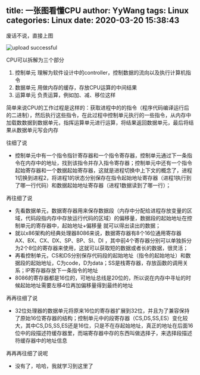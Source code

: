 title: 一张图看懂CPU
author: YyWang
tags: Linux
categories: Linux
date: 2020-03-20 15:38:43
---
废话不说，直接上图

![upload successful](/images/pasted-33.png)

CPU可以拆解为三个部分

1. 控制单元 理解为软件设计中的controller，控制数据的流向以及执行计算机指令
2. 数据单元 用做内存的缓存，存放CPU运算的中间结果
3. 运算单元 负责运算，例如加、减、移位这样

简单来说CPU的工作过程是这样的：获取进程中的的指令（程序代码编译运行后的二进制），然后执行这些指令，在此过程中控制单元执行的一些指令，从内存中加载数数据到数据单元，指挥运算单元进行运算，将结果返回数据单元，最后将结果从数据单元写会内存

往细了说

* 控制单元中有一个指令指针寄存器和一个指令寄存器，控制单元通过下一条指令在内存中的地址，找到该指令并存入指令寄存器；控制单元中还有一个指令起始寄存器和一个数据起始寄存器，这就是进程切换中上下文的概念了，进程1切换到进程2，将进程1的状态分别保存在指令起始地址寄存器（进程1执行到了哪一行代码）和数据起始地址寄存器（进程1数据读到了哪一行）；

再往细了说

* 先看数据单元，数据寄存器用来保存数据段（内存中分配给进程存放变量的区域，代码段指内存中存放运行代码的区域）的偏移量，数据段的起始地址在控制单元的寄存器中，起始地址+偏移量 就可以得出读出的数据；
* 就以x86架构的经典处理器8086来说，数据寄存器有8个16位通用寄存器 AX、BX、CX、DX、SP、BP、SI、DI ，其中前4个寄存器分别可以单独拆分为2个8位的寄存器来使用，这就可以获取短的数据或者长的数据，很灵活；
* 再看控制单元，CS和DS分别保存代码段的起始地址（指令的起始地址）和数据段的起始地址，C为code，D为data；SS是栈寄存器，存放函数的调用关系；IP寄存器存放下一条指令的地址
* 8086的寄存器都是16位的，可地址总线是20位的，所以说在内存中寻址的时候起始地址需要左移4位再加偏移量得到最终的地址

再再往细了说

* 32位处理器的数据单元将原来16位的寄存器扩展到32位，并且为了兼容保持了原始16位寄存器的结构；控制单元中的段寄存器（CS,DS,SS,ES）变化较大，其中CS,DS,SS,ES还是16位，只是不在存起始地址，真正的地址在后面16位中的段描述符缓存器里，而端寄存器中存的东西叫做选择子，来选择段描述符缓存器中的地址信息

再再再往细了说呢

* 没有了，哈哈，我就学习到这里了
